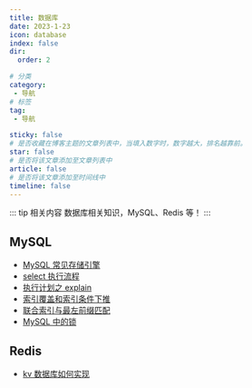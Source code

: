 ```yaml
---
title: 数据库
date: 2023-1-23
icon: database
index: false
dir:
  order: 2

# 分类
category:
 - 导航
# 标签
tag:
 - 导航

sticky: false
# 是否收藏在博客主题的文章列表中，当填入数字时，数字越大，排名越靠前。
star: false
# 是否将该文章添加至文章列表中
article: false
# 是否将该文章添加至时间线中
timeline: false
---
```


::: tip 相关内容
数据库相关知识，MySQL、Redis 等！
:::

## MySQL
- [MySQL 常见存储引擎](mysql/MySQL常见存储引擎.md)
- [select 执行流程](mysql/select执行流程.md)
- [执行计划之 explain](mysql/执行计划之explain.md)
- [索引覆盖和索引条件下推](mysql/索引覆盖和索引条件下推.md)
- [联合索引与最左前缀匹配](mysql/联合索引与最左前缀匹配.md)
- [MySQL 中的锁](mysql/MySQL中的锁.md)

## Redis
- [kv 数据库如何实现](redis/kv数据库如何实现.md)